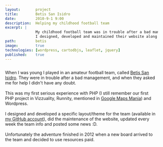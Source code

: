 ```yaml
---
layout:       project
title:        Betis San Isidro
date:         2010-9-1 9:00
description:  Helping my childhood football team
excerpt: |
              My childhood football team was in trouble after a bad management, how to help them?.
              I designed, developed and maintained their website along three years. It meant my first experience with <a href='http://wordpress.org'>Wordpress</a> and PHP.
path:         betis
image:        true
technologies: [wordpress, cartodbjs, leaflet, jquery]
published:    true
---
```


<div class="columns">
  <div class="columns-content">
    <p>
      When I was young I played in an amateur football team, called <a href="http://en.wikipedia.org/wiki/CD_Betis_San_Isidro">Betis San Isidro</a>. They were in trouble after a bad management, and when they asked me for help I didn't have any doubt.
      <br/><br/>
      This was my first serious experience with PHP (I still remember our first PHP project in Vizzuality, Runnity, mentioned in <a href="http://googlemapsmania.blogspot.com.es/2010/05/viewing-biodiversity-with-google-maps.html">Google Maps Mania</a>) and Wordpress.
      <br/><br/>
      I designed and developed a specific layout/theme for the team (available in <a href="http://github.com/xavijam">my GitHub account</a>), did the maintenance of the website, updated every week the team info and posted some news :D.
      <br/><br/>
      Unfortunately the adventure finished in 2012 when a new board arrived to the team and decided to use resources paid.
    </p>
  </div>
</div>